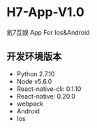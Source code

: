 # H7-App-V1.0

氦7互娱 App For Ios&amp;Android 

## 开发环境版本
* Python 2.7.10
* Node v5.6.0
* React-native-cli: 0.1.10
* React-native: 0.20.0
* webpack
* Android 
* Ios
